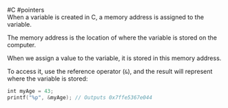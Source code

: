 #C  #pointers   
When a variable is created in C, a memory address is assigned to the variable.

The memory address is the location of where the variable is stored on the computer.

When we assign a value to the variable, it is stored in this memory address.

To access it, use the reference operator (`&`), and the result will represent where the variable is stored:

```C
int myAge = 43;  
printf("%p", &myAge); // Outputs 0x7ffe5367e044
```